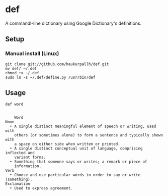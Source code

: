 def
===
A commandl-line dictionary using Google Dictionary's definitions.

Setup
-----
### Manual install (Linux)

    git clone git://github.com/haukurpallh/def.git
    mv def/ ~/.def
    chmod +x ~/.def
    sudo ln -s ~/.def/define.py /usr/bin/def


Usage
-----

    def word


        Word
    Noun
      • A single distinct meaningful element of speech or writing, used with
        others (or sometimes alone) to form a sentence and typically shown with
        a space on either side when written or printed.
      • A single distinct conceptual unit of language, comprising inflected and
        variant forms.
      • Something that someone says or writes; a remark or piece of
        information.
    Verb
      • Choose and use particular words in order to say or write (something).
    Exclamation
      • Used to express agreement.

